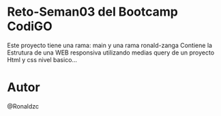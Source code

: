 # Reto-Seman03 del Bootcamp CodiGO #

Este proyecto tiene una rama: main y una rama ronald-zanga
Contiene la Estrutura de una WEB responsiva utilizando medias query de un proyecto Html y css nivel basico...


# Autor #
@Ronaldzc